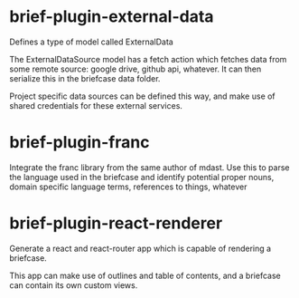 # brief-plugin-external-data

Defines a type of model called ExternalData 

The ExternalDataSource model has a fetch action which
fetches data from some remote source: google drive, github api,
whatever.  It can then serialize this in the briefcase data folder.

Project specific data sources can be defined this way, and make use of
shared credentials for these external services.

# brief-plugin-franc

Integrate the franc library from the same author of mdast.  Use this to
parse the language used in the briefcase and identify potential proper
nouns, domain specific language terms, references to things, whatever

# brief-plugin-react-renderer

Generate a react and react-router app which is capable of rendering
a briefcase.  

This app can make use of outlines and table of contents, and a briefcase
can contain its own custom views.
